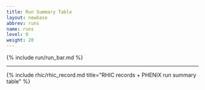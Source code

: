```yaml
---
title: Run Summary Table
layout: newbase
abbrev: runs
name: runs
level: 0
weight: 20
---
```

{% include run/run_bar.md %}
<hr/>
{% include rhic/rhic_record.md title="RHIC records + PHENIX run summary table" %}
